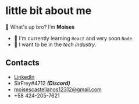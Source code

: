 # little bit about me

 👋 What's up bro? I’m <strong>Moises</strong>
- 🌱 I'm currently learning `React` and very soon `Node`.
- 💞️ I want to be in the *tech industry*.

## Contacts

- [LinkedIn](https://www.linkedin.com/in/moisesln)
- SirFrey#4712 ***(Discord)***
- moisescastellanos12312@gmail.com
- +58 424-205-7621
<!---
SirFrey/SirFrey is a ✨ special ✨ repository because its `README.md` (this file) appears on your GitHub profile.
You can click the Preview link to take a look at your changes.
--->
